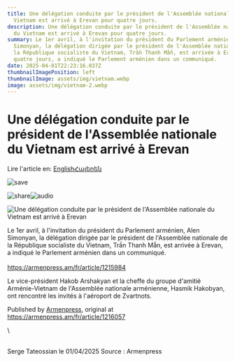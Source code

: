 ```yaml
---
title: Une délégation conduite par le président de l'Assemblée nationale du
  Vietnam est arrivé à Erevan pour quatre jours.
description: Une délégation conduite par le président de l'Assemblée nationale
  du Vietnam est arrivé à Erevan pour quatre jours.
summary: Le 1er avril, à l'invitation du président du Parlement arménien, Alen
  Simonyan, la délégation dirigée par le président de l'Assemblée nationale de
  la République socialiste du Vietnam, Trần Thanh Mẫn, est arrivée à Erevan pour
  quatre jours, a indiqué le Parlement arménien dans un communiqué.
date: 2025-04-01T22:23:16.037Z
thumbnailImagePosition: left
thumbnailImage: assets/img/vietnam.webp
image: assets/img/vietnam-2.webp
---
```

<!--StartFragment-->

# Une délégation conduite par le président de l'Assemblée nationale du Vietnam est arrivé à Erevan

Lire l'article en: [English](/en/article/1216057)[Հայերեն](/hy/article/1216057)

<!---->

![save](/assets/icons/saveIcon.svg)

<!---->

![share](/assets/icons/shareIcon.svg)![audio](/assets/icons/player-volume.svg)

<!---->

<!---->

<!---->

<!---->

<!---->

![Une délégation conduite par le président de l'Assemblée nationale du Vietnam est arrivé à Erevan](//armenpress.am/resized/480/storage/images/articles/2025/04/01/u4vpTu8TTkJbBHAotOHibcpOGniRwHbEFbGyhIcQ.webp)

Le 1er avril, à l'invitation du président du Parlement arménien, Alen Simonyan, la délégation dirigée par le président de l'Assemblée nationale de la République socialiste du Vietnam, Trần Thanh Mẫn, est arrivée à Erevan, a indiqué le Parlement arménien dans un communiqué.\
\
https://armenpress.am/fr/article/1215984

Le vice-président Hakob Arshakyan et la cheffe du groupe d'amitié Arménie-Vietnam de l'Assemblée nationale arménienne, Hasmik Hakobyan, ont rencontré les invités à l'aéroport de Zvartnots.

Published by [Armenpress](https://armenpress.am/fr), original at <https://armenpress.am/fr/article/1216057>

<!--EndFragment-->\
\
S﻿erge Tateossian le 01/04/2025    Source : Armenpress